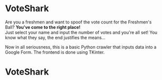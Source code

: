# VoteShark

Are you a freshmen and want to spoof the vote count for the Freshmen's Ball? **You've come to the right place!**
<br>Just select your name and input the number of votes and you're all set!
You know what they say, the end justifies the means...

Now in all seriousness, this is a basic Python crawler that inputs data into a Google Form. The frontend is done using
TKinter.
# VoteShark
